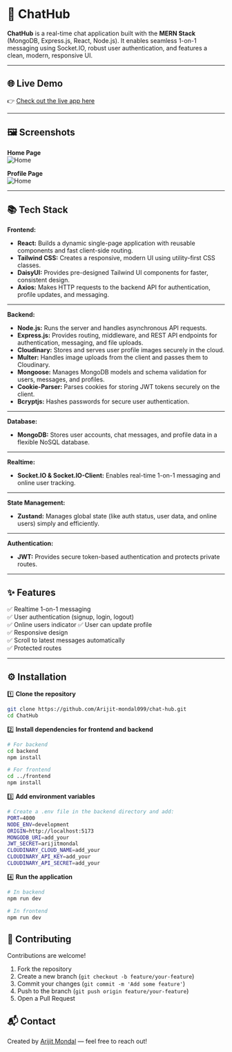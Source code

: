 # 🚀 ChatHub

**ChatHub** is a real-time chat application built with the **MERN Stack** (MongoDB, Express.js, React, Node.js). It enables seamless 1-on-1 messaging using Socket.IO, robust user authentication, and features a clean, modern, responsive UI.

---

## 🌐 Live Demo

👉 [Check out the live app here](https://chat-hub-vm2i.onrender.com)

---

## 🖼️ Screenshots

**Home Page**  
![Home](https://res.cloudinary.com/dlshacwo5/image/upload/v1753547580/b6hcvarf0lij6odmebdt.png)

**Profile Page**  
![Home](https://res.cloudinary.com/dlshacwo5/image/upload/v1753547659/dzyxkfbjozeui0sr4zzt.png)

---

## 📚 Tech Stack

**Frontend:**

- **React:** Builds a dynamic single-page application with reusable components and fast client-side routing.
- **Tailwind CSS:** Creates a responsive, modern UI using utility-first CSS classes.
- **DaisyUI:** Provides pre-designed Tailwind UI components for faster, consistent design.
- **Axios:** Makes HTTP requests to the backend API for authentication, profile updates, and messaging.

---

**Backend:**

- **Node.js:** Runs the server and handles asynchronous API requests.
- **Express.js:** Provides routing, middleware, and REST API endpoints for authentication, messaging, and file uploads.
- **Cloudinary:** Stores and serves user profile images securely in the cloud.
- **Multer:** Handles image uploads from the client and passes them to Cloudinary.
- **Mongoose:** Manages MongoDB models and schema validation for users, messages, and profiles.
- **Cookie-Parser:** Parses cookies for storing JWT tokens securely on the client.
- **Bcryptjs:** Hashes passwords for secure user authentication.

---

**Database:**

- **MongoDB:** Stores user accounts, chat messages, and profile data in a flexible NoSQL database.

---

**Realtime:**

- **Socket.IO & Socket.IO-Client:** Enables real-time 1-on-1 messaging and online user tracking.

---

**State Management:**

- **Zustand:** Manages global state (like auth status, user data, and online users) simply and efficiently.

---

**Authentication:**

- **JWT:** Provides secure token-based authentication and protects private routes.

---

## ✨ Features

✅ Realtime 1-on-1 messaging  
✅ User authentication (signup, login, logout)  
✅ Online users indicator
✅ User can update profile  
✅ Responsive design  
✅ Scroll to latest messages automatically  
✅ Protected routes

---

## ⚙️ Installation

1️⃣ **Clone the repository**

```bash
git clone https://github.com/Arijit-mondal099/chat-hub.git
cd ChatHub
```

2️⃣ **Install dependencies for frontend and backend**

```bash
# For backend
cd backend
npm install

# For frontend
cd ../frontend
npm install

```

3️⃣ **Add environment variables**

```bash
# Create a .env file in the backend directory and add:
PORT=4000
NODE_ENV=development
ORIGIN=http://localhost:5173
MONGODB_URI=add_your
JWT_SECRET=arijitmondal
CLOUDINARY_CLOUD_NAME=add_your
CLOUDINARY_API_KEY=add_your
CLOUDINARY_API_SECRET=add_your
```

4️⃣ **Run the application**

```bash
# In backend
npm run dev

# In frontend
npm run dev
```

## 🤝 Contributing

Contributions are welcome!

1. Fork the repository
2. Create a new branch (`git checkout -b feature/your-feature`)
3. Commit your changes (`git commit -m 'Add some feature'`)
4. Push to the branch (`git push origin feature/your-feature`)
5. Open a Pull Request

## 📬 Contact

Created by [Arijit Mondal](https://github.com/Arijit-mondal099) — feel free to reach out!
